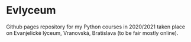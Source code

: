 # Evlyceum

Github pages repository for my Python courses in 2020/2021 taken place on Evanjelické lýceum, Vranovská, Bratislava (to be fair mostly online).
